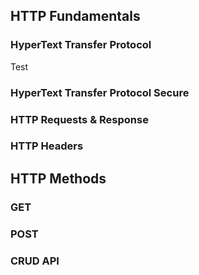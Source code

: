 ## HTTP Fundamentals
### HyperText Transfer Protocol
Test

### HyperText Transfer Protocol Secure

### HTTP Requests & Response

### HTTP Headers

## HTTP Methods

### GET

### POST

### CRUD API
